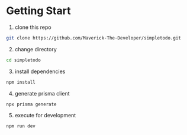 # Getting Start

1. clone this repo
```bash
git clone https://github.com/Maverick-The-Developer/simpletodo.git
```
2. change directory
```bash
cd simpletodo
```
3. install dependencies
```bash
npm install
```
4. generate prisma client
```bash
npx prisma generate
```
5. execute for development
```bash
npm run dev
```
